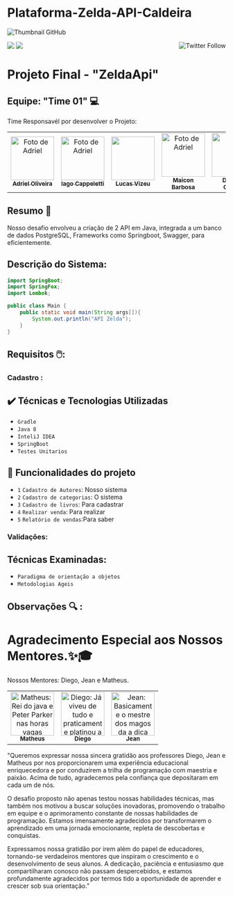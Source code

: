 # Plataforma-Zelda-API-Caldeira
![Thumbnail GitHub](https://i0.wp.com/gamingroi.com/wp-content/uploads/2020/01/The-Legend-of-Zelda-Series.jpg?fit=1200%2C675&ssl=1)


<a href="https://twitter.com/docusaurus"><img src="https://img.shields.io/twitter/follow/docusaurus.svg?style=social" align="right" alt="Twitter Follow" /></a>
  <a href="#backers" alt="sponsors on Open Collective"><img src="https://opencollective.com/Docusaurus/backers/badge.svg" /></a>
  <a href="#sponsors" alt="Sponsors on Open Collective"><img src="https://opencollective.com/Docusaurus/sponsors/badge.svg" /></a>
# Projeto Final - "ZeldaApi"

<h2>Equipe: "Time 01" 💻</h2>


Time Responsavél por desenvolver o Projeto:

<table>
  <tr>
    <td align="center">
      <a href="#">
       <img src="https://avatars.githubusercontent.com/u/121925084?v=4" width="100px;" alt="Foto de Adriel"/><br>
        <sub>
          <b>Adriel Oliveira</b>
        </sub>
      </a>
    </td>
    <td align="center">
      <a href="#">
        <img src="https://avatars.githubusercontent.com/u/113685735?v=4" width="100px;" alt="Foto de Adriel"/><br>
        <sub>
          <b>Iago Cappeletti</b>
        </sub>
      </a>
    </td>
    <td align="center">
      <a href="#">
        <img src="https://avatars.githubusercontent.com/u/102694035?v=4" width="100px; alt="Foto de Lucas Vizeu"/><br>
        <sub>
          <b>Lucas Vizeu</b>
        </sub>
      </a>
    </td>
      <td align="center">
      <a href="#">
        <img src="" width="100px;" alt="Foto de Adriel" width="100px; alt="Foto de Maicon Barbosa"/><br>
        <sub>
          <b>Maicon Barbosa</b>
        </sub>
      </a>
    </td>
      <td align="center">
      <a href="#">
        <img src="https://avatars.githubusercontent.com/u/102686979?v=4" width="100px; alt="Djenifer Gustav"/><br>
        <sub>
          <b>Djenifer Gurskv</b>
        </sub>
      </a>
    </td>
  </tr>
</table>

## Resumo 🎯



Nosso desafio envolveu a criação de 2 API em Java, integrada a um banco de dados PostgreSQL, Frameworks como Springboot, Swagger, para eficientemente.



## Descrição do Sistema:

```java
import SpringBoot;
import SpringFox;
import Lombok;

public class Main {
    public static void main(String args[]){
        System.out.println("API Zelda");
    }
}
```

## Requisitos 🖱️:


### Cadastro :
## ✔️ Técnicas e Tecnologias Utilizadas
- ``Gradle``
- ``Java 8``
- ``InteliJ IDEA``
- ``SpringBoot``
- ``Testes Unitarios``


## 🔨 Funcionalidades do projeto

- `1` `Cadastro de Autores`: Nosso sistema 
- `2` `Cadastro de categorias`: O sistema 
- `3` `Cadastro de livros`: Para cadastrar 
- `4` `Realizar venda`: Para realizar
- `5` `Relatório de vendas`:Para saber


### Validações:



## Técnicas Examinadas:

- ``Paradigma de orientação a objetos``
- ``Metodologias Ageis``

## Observações 🔍 :


# Agradecimento Especial aos Nossos Mentores.✨🎓

Nossos Mentores: Diego, Jean e Matheus.

<table>
  <tr>
    <td align="center">
      <a href="#">
        <img src=https://avatars.githubusercontent.com/u/9812015?v=4 width="100px;" alt=" Matheus: Rei do java e Peter Parker nas horas vagas"/><br>
        <sub>
          <b>Matheus</b>
        </sub>
      </a>
    </td>
    <td align="center">
      <a href="#">
        <img src=https://avatars.githubusercontent.com/u/46655332?v=4 width="100px;" alt="Diego: Já viveu de tudo e praticamente platinou a vida "/><br>
        <sub>
          <b>Diego</b>
        </sub>
      </a>
    </td>
    <td align="center">
      <a href="#">
        <img src=https://media.licdn.com/dms/image/D4D03AQGvKoeWAf2Mzw/profile-displayphoto-shrink_200_200/0/1685930462169?e=1703116800&v=beta&t=xJqUsQp1cu2wMVPOXPqRth3Oybn7-YsrRzQDKJeaHBs width="100px;" alt="Jean: Basicamente o mestre dos magos da a dica mas com muitos spoilers pelo caminho"/><br>
        <sub>
          <b>Jean</b>
        </sub>
      </a>
    </td>
  </tr>
</table>

"Queremos expressar nossa sincera gratidão aos professores Diego, Jean e Matheus por nos proporcionarem uma experiência educacional enriquecedora e por conduzirem a trilha de programação com maestria e paixão. Acima de tudo, agradecemos pela confiança que depositaram em cada um de nós.

O desafio proposto não apenas testou nossas habilidades técnicas, mas também nos motivou a buscar soluções inovadoras, promovendo o trabalho em equipe e o aprimoramento constante de nossas habilidades de programação. Estamos imensamente agradecidos por transformarem o aprendizado em uma jornada emocionante, repleta de descobertas e conquistas.

Expressamos nossa gratidão por irem além do papel de educadores, tornando-se verdadeiros mentores que inspiram o crescimento e o desenvolvimento de seus alunos. A dedicação, paciência e entusiasmo que compartilharam conosco não passam despercebidos, e estamos profundamente agradecidos por termos tido a oportunidade de aprender e crescer sob sua orientação."


